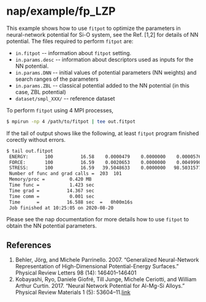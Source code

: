 # nap/example/fp_LZP

This example shows how to use `fitpot` to optimize the parameters in neural-network potential for Si-O system, see the Ref. [1,2] for details of NN potential. The files required to perform `fitpot` are:

- `in.fitpot` -- information about `fitpot` setting.
- `in.params.desc` -- information about descriptors used as inputs for the NN potential.
- `in.params.DNN` -- initial values of potential parameters (NN weights) and search ranges of the parameters
- `in.params.ZBL` -- classical potential added to the NN potential (in this case, ZBL potential)
- `dataset/smpl_XXX/` -- reference dataset

To perform `fitpot` using 4 MPI processes,
```bash
$ mpirun -np 4 /path/to/fitpot | tee out.fitpot
```

If the tail of output shows like the following, at least `fitpot` program finished corectly without errors.
```bash
$ tail out.fitpot
 ENERGY:      100          16.58    0.0000479    0.0000000    0.0000576    0.0000000    1.0000000    0.0000000
 FORCE:       100          16.59    0.0020653    0.0000000    0.0049990    0.0000000    0.9999964    0.0000000
 STRESS:      100          16.59   39.5048633    0.0000000   98.5031577    0.0000000  -99.7924332    0.0000000
 Number of func and grad calls =  203  101
 Memory/proc =         0.420 MB
 Time func =           1.423 sec
 Time grad =          14.367 sec
 Time comm =           0.001 sec
 Time      =          16.588 sec  =   0h00m16s
 Job finished at 10:25:05 on 2020-08-20
```
Please see the nap documentation for more details how to use `fitpot` to obtain the NN potential parameters.

## References

1. Behler, Jörg, and Michele Parrinello. 2007. “Generalized Neural-Network Representation of High-Dimensional Potential-Energy Surfaces.” Physical Review Letters 98 (14): 146401–146401
2. Kobayashi, Ryo, Daniele Giofré, Till Junge, Michele Ceriotti, and William Arthur Curtin. 2017. “Neural Network Potential for Al-Mg-Si Alloys.” Physical Review Materials 1 (5): 53604–11.[link](https://journals.aps.org/prmaterials/abstract/10.1103/PhysRevMaterials.1.053604)
